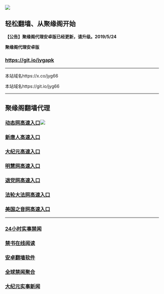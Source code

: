 ![](https://raw.githubusercontent.com/hao369/a/master/j.jpg)



## 轻松翻墙、从聚缘阁开始



**【公告】聚缘阁代理安卓版已经更新，请升级。2019/5/24**

 
**聚缘阁代理安卓版**
### https://git.io/jygapk  

***

本站域名https://x.co/jyg66 

本站域名https://git.io/jyg66



***




## 聚缘阁翻墙代理 


### [动态网高速入口](http://44rtw.pa.psychoticgerbil.comm/eerw/505)![](https://raw.githubusercontent.com/hao369/a/master/jygdl.gif)



### [新唐人高速入口](http://44rtw.pa.psychoticgerbil.com/eerw/5)

### [大纪元高速入口](http://44rtw.pa.psychoticgerbil.com/eerw/7)

### [明慧网高速入口](http://44rtw.pa.psychoticgerbil.com/eerw/3)

### [退党网高速入口](http://44rtw.pa.psychoticgerbil.com/eerw/8)

### [法轮大法网高速入口](http://44rtw.pa.psychoticgerbil.com/eerw/15)

### [美国之音网高速入口](http://44rtw.pa.psychoticgerbil.com/eerw/18)






***






### [24小时实事禁闻](https://git.io/fj3Go)

### [禁书在线阅读](https://github.com/txyzum203/djy/blob/master/gb/9p.md?flntdtv#1)


### [安卓翻墙软件](https://git.io/afq)

### [全球禁闻聚合](https://github.com/gfw-breaker/banned-news1/blob/master/README.md)

### [大纪元实事新闻](https://git.io/fjmgE)






